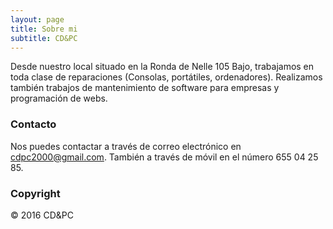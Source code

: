 ```yaml
---
layout: page
title: Sobre mi
subtitle: CD&PC
---
```


Desde nuestro local situado en la Ronda de Nelle 105 Bajo, trabajamos en toda clase de reparaciones (Consolas, portátiles, ordenadores).
Realizamos también trabajos de mantenimiento de software para empresas y programación de webs.


### Contacto

Nos puedes contactar a través de correo electrónico en cdpc2000@gmail.com. También a través de móvil en el número 655 04 25 85.

### Copyright
&copy; 2016 CD&PC

